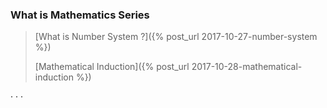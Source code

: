 ### What is Mathematics Series

> [What is Number System ?]({% post_url 2017-10-27-number-system %})
>
> [Mathematical Induction]({% post_url 2017-10-28-mathematical-induction %})

<div class="horizontal-divider">· · ·</div>